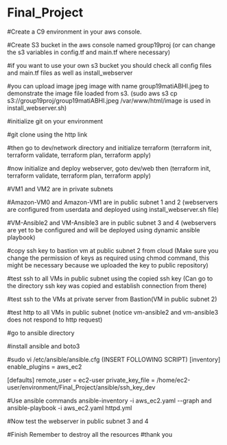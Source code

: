 # Final_Project

#Create a C9 environment in your aws console.

#Create S3 bucket in the aws console named group19proj (or can change the s3 variables in config.tf and main.tf where necessary)

#if you want to use your own s3 bucket you should check all config files and main.tf files as well as install_webserver

#you can upload image jpeg image with name group19matiABHI.jpeg to demonstrate the image file loaded from s3. (sudo aws s3 cp s3://group19proj/group19matiABHI.jpeg  /var/www/html/image is used in install_webserver.sh)

#initialize git on your environment

#git clone using the http link

#then go to dev/network directory and initialize terraform (terraform init, terraform validate, terraform plan, terraform apply)

#now initialize and deploy webserver, goto dev/web then (terraform init, terraform validate, terraform plan, terraform apply)

#VM1 and VM2 are in private subnets

#Amazon-VM0 and Amazon-VM1 are in public subnet 1 and 2 (webservers are configured from userdata and deployed using install_webserver.sh file)

#VM-Ansible2 and VM-Ansible3 are in public subnet 3 and 4 (webservers are yet to be configured and will be deployed using dynamic ansible playbook)

#copy ssh key to bastion vm at public subnet 2 from cloud (Make sure you change the permission of keys as required using chmod command, this might be necessary because we uploaded the key to public repository)

#test ssh to all VMs in public subnet using the copied ssh key (Can go to the directory ssh key was copied and establish connection from there)

#test ssh to the VMs at private server from Bastion(VM in public subnet 2)

#test http to all VMs in public subnet (notice vm-ansible2 and vm-ansible3 does not respond to http request)

#go to ansible directory 

#install ansible and boto3

#sudo vi /etc/ansible/ansible.cfg (INSERT FOLLOWING SCRIPT)
  [inventory]
  enable_plugins = aws_ec2

  [defaults]
  remote_user = ec2-user
  private_key_file = /home/ec2-user/environment/Final_Project/ansible/ssh_key_dev
  
#Use ansible commands
  ansible-inventory -i aws_ec2.yaml --graph
  and
  ansible-playbook -i aws_ec2.yaml httpd.yml
  
#Now test the webserver in public subnet 3 and 4
  
 #Finish Remember to destroy all the resources
 #thank you
